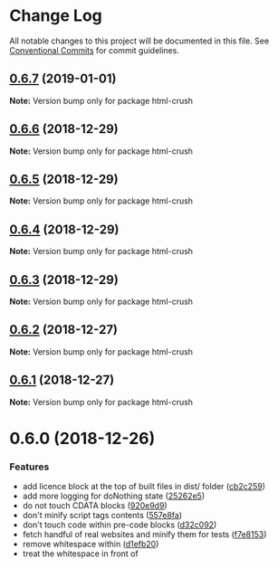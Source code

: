 # Change Log

All notable changes to this project will be documented in this file.
See [Conventional Commits](https://conventionalcommits.org) for commit guidelines.

## [0.6.7](https://bitbucket.org/codsen/codsen/src/master/packages/html-crush/compare/html-crush@0.6.6...html-crush@0.6.7) (2019-01-01)

**Note:** Version bump only for package html-crush





## [0.6.6](https://bitbucket.org/codsen/codsen/src/master/packages/html-crush/compare/html-crush@0.6.5...html-crush@0.6.6) (2018-12-29)

**Note:** Version bump only for package html-crush





## [0.6.5](https://bitbucket.org/codsen/codsen/src/master/packages/html-crush/compare/html-crush@0.6.4...html-crush@0.6.5) (2018-12-29)

**Note:** Version bump only for package html-crush





## [0.6.4](https://bitbucket.org/codsen/codsen/src/master/packages/html-crush/compare/html-crush@0.6.3...html-crush@0.6.4) (2018-12-29)

**Note:** Version bump only for package html-crush





## [0.6.3](https://bitbucket.org/codsen/codsen/src/master/packages/html-crush/compare/html-crush@0.6.2...html-crush@0.6.3) (2018-12-29)

**Note:** Version bump only for package html-crush





## [0.6.2](https://bitbucket.org/codsen/codsen/src/master/packages/html-crush/compare/html-crush@0.6.1...html-crush@0.6.2) (2018-12-27)

**Note:** Version bump only for package html-crush





## [0.6.1](https://bitbucket.org/codsen/codsen/src/master/packages/html-crush/compare/html-crush@0.6.0...html-crush@0.6.1) (2018-12-27)

**Note:** Version bump only for package html-crush





# 0.6.0 (2018-12-26)


### Features

* add licence block at the top of built files in dist/ folder ([cb2c259](https://bitbucket.org/codsen/codsen/src/master/packages/html-crush/commits/cb2c259))
* add more logging for doNothing state ([25262e5](https://bitbucket.org/codsen/codsen/src/master/packages/html-crush/commits/25262e5))
* do not touch CDATA blocks ([920e9d9](https://bitbucket.org/codsen/codsen/src/master/packages/html-crush/commits/920e9d9))
* don't minify script tags contents ([557e8fa](https://bitbucket.org/codsen/codsen/src/master/packages/html-crush/commits/557e8fa))
* don't touch code within pre-code blocks ([d32c092](https://bitbucket.org/codsen/codsen/src/master/packages/html-crush/commits/d32c092))
* fetch handful of real websites and minify them for tests ([f7e8153](https://bitbucket.org/codsen/codsen/src/master/packages/html-crush/commits/f7e8153))
* remove whitespace within <script> blocks, in front of </script> ([d1efb20](https://bitbucket.org/codsen/codsen/src/master/packages/html-crush/commits/d1efb20))
* treat the whitespace in front of <script> ([75d85dc](https://bitbucket.org/codsen/codsen/src/master/packages/html-crush/commits/75d85dc))





## 0.5.0 (2018-12-14)

- ✨ Added licence banner at the top of each built file (all files in `dist/` folder)
- ✨ Improved readme file

## 0.4.0 (2018-12-13)

- ✨ Delete whitespace within `<script>` tag, before closing `</script>`.
- ✨ Added unit tests minifying a handful of real-world websites. If URL fetch succeeds and source HTML is a string and not an empty-one, we minify with couple settings and measure, are results less than or equal to the original sources.

## 0.3.0 (2018-12-12)

- ✨ Improvements to whitespace control in front of `<script>` tag when some options are on.

## 0.2.0 (2018-12-11)

- ✨ Program will not touch:
  * CDATA blocks
  * `<pre><code>...</code></pre>` blocks
  * `<script>` tag contents

## 0.1.0 (2018-12-10)

- ✨ First public release

